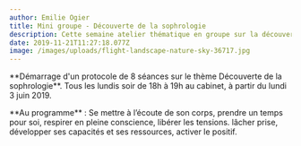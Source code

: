 ```yaml
---
author: Emilie Ogier
title: Mini groupe - Découverte de la sophrologie
description: Cette semaine atelier thématique en groupe sur la découverte de la sophrologie
date: 2019-11-21T11:27:18.077Z
image: /images/uploads/flight-landscape-nature-sky-36717.jpg
---
```

\*\*Démarrage d'un protocole de 8 séances sur le thème Découverte de la sophrologie\*\*. Tous les lundis soir de 18h à 19h au cabinet, à partir du lundi 3 juin 2019.

\*\*Au programme\*\* : Se mettre à l’écoute de son corps, prendre un temps pour soi, respirer en pleine conscience, libérer les tensions. lâcher prise, développer ses capacités et ses ressources, activer le positif.
